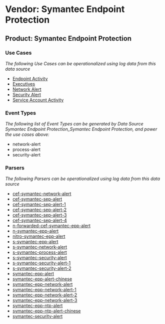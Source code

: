 Vendor: Symantec Endpoint Protection
====================================
Product: Symantec Endpoint Protection
-------------------------------------

### Use Cases

_The following Use Cases can be operationalized using log data from this data source_

* [Endpoint Activity](../UseCases/usecase_endpoint_activity.md)
* [Executives](../UseCases/usecase_executives.md)
* [Network Alert](../UseCases/usecase_network_alert.md)
* [Security Alert](../UseCases/usecase_security_alert.md)
* [Service Account Activity](../UseCases/usecase_service_account_activity.md)


### Event Types

_The following list of Event Types can be generated by Data Source Symantec Endpoint Protection_Symantec Endpoint Protection, and power the use cases above:_

- network-alert
- process-alert
- security-alert


### Parsers

_The following Parsers can be operationalized using log data from this data source_

* [cef-symantec-network-alert](../Parsers/parserContent_cef-symantec-network-alert.md)
* [cef-symantec-sep-alert](../Parsers/parserContent_cef-symantec-sep-alert.md)
* [cef-symantec-sep-alert-1](../Parsers/parserContent_cef-symantec-sep-alert-1.md)
* [cef-symantec-sep-alert-2](../Parsers/parserContent_cef-symantec-sep-alert-2.md)
* [cef-symantec-sep-alert-3](../Parsers/parserContent_cef-symantec-sep-alert-3.md)
* [cef-symantec-sep-alert-4](../Parsers/parserContent_cef-symantec-sep-alert-4.md)
* [n-forwarded-cef-symantec-epp-alert](../Parsers/parserContent_n-forwarded-cef-symantec-epp-alert.md)
* [n-symantec-epp-alert](../Parsers/parserContent_n-symantec-epp-alert.md)
* [nitro-symantec-epp-alert](../Parsers/parserContent_nitro-symantec-epp-alert.md)
* [s-symantec-epp-alert](../Parsers/parserContent_s-symantec-epp-alert.md)
* [s-symantec-network-alert](../Parsers/parserContent_s-symantec-network-alert.md)
* [s-symantec-process-alert](../Parsers/parserContent_s-symantec-process-alert.md)
* [s-symantec-security-alert](../Parsers/parserContent_s-symantec-security-alert.md)
* [s-symantec-security-alert-1](../Parsers/parserContent_s-symantec-security-alert-1.md)
* [s-symantec-security-alert-2](../Parsers/parserContent_s-symantec-security-alert-2.md)
* [symantec-epp-alert](../Parsers/parserContent_symantec-epp-alert.md)
* [symantec-epp-alert-chinese](../Parsers/parserContent_symantec-epp-alert-chinese.md)
* [symantec-epp-network-alert](../Parsers/parserContent_symantec-epp-network-alert.md)
* [symantec-epp-network-alert-1](../Parsers/parserContent_symantec-epp-network-alert-1.md)
* [symantec-epp-network-alert-2](../Parsers/parserContent_symantec-epp-network-alert-2.md)
* [symantec-epp-network-alert-3](../Parsers/parserContent_symantec-epp-network-alert-3.md)
* [symantec-epp-ntp-alert](../Parsers/parserContent_symantec-epp-ntp-alert.md)
* [symantec-epp-ntp-alert-chinese](../Parsers/parserContent_symantec-epp-ntp-alert-chinese.md)
* [symantec-security-alert](../Parsers/parserContent_symantec-security-alert.md)

